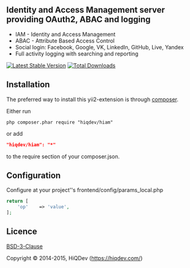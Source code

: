 Identity and Access Management server providing OAuth2, ABAC and logging
------------------------------------------------------------------------

- IAM - Identity and Access Management
- ABAC - Attribute Based Access Control
- Social login: Facebook, Google, VK, LinkedIn, GitHub, Live, Yandex
- Full activity logging with searching and reporting


[![Latest Stable Version](https://poser.pugx.org/hiqdev/hiam/v/stable.png)](https://packagist.org/packages/hiqdev/hiam)
[![Total Downloads](https://poser.pugx.org/hiqdev/hiam/downloads.png)](https://packagist.org/packages/hiqdev/hiam)

## Installation

The preferred way to install this yii2-extension is through [composer](http://getcomposer.org/download/).

Either run

```
php composer.phar require "hiqdev/hiam"
```

or add

```json
"hiqdev/hiam": "*"
```

to the require section of your composer.json.

## Configuration

Configure at your project''s frontend/config/params_local.php

```php
return [
    'op'    => 'value',
];
```

## Licence

[BSD-3-Clause](http://choosealicense.com/licenses/bsd-3-clause)

Copyright © 2014-2015, HiQDev (https://hiqdev.com/)
